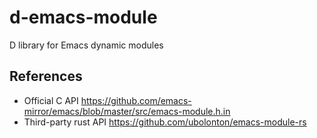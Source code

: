 # d-emacs-module

D library for Emacs dynamic modules

## References

- Official C API https://github.com/emacs-mirror/emacs/blob/master/src/emacs-module.h.in
- Third-party rust API https://github.com/ubolonton/emacs-module-rs
